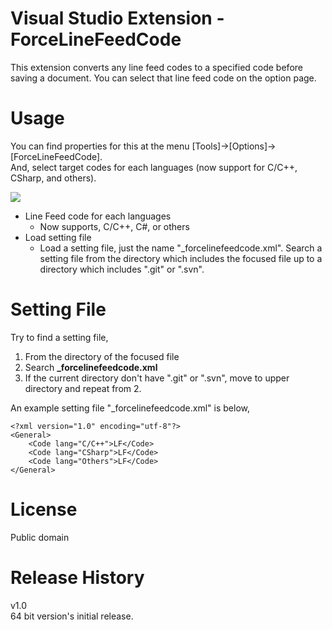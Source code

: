 # Visual Studio Extension - ForceLineFeedCode
This extension converts any line feed codes to a specified code before saving a document. You can select that line feed code on the option page.

# Usage  
You can find properties for this at the menu [Tools]->[Options]->[ForceLineFeedCode].  
And, select target codes for each languages (now support for C/C++, CSharp, and others).

![](./doc/ForceFeedLineCode_Option.png)

- Line Feed code for each languages
    - Now supports, C/C++, C#, or others
- Load setting file
    - Load a setting file, just the name "_forcelinefeedcode.xml". Search a setting file from the directory which includes the focused file up to a directory which includes ".git" or ".svn".

# Setting File
Try to find a setting file,
1. From the directory of the focused file
2. Search **_forcelinefeedcode.xml**
3. If the current directory don't have ".git" or ".svn", move to upper directory and repeat from 2.

An example setting file "_forcelinefeedcode.xml" is below,

```
<?xml version="1.0" encoding="utf-8"?>
<General>
    <Code lang="C/C++">LF</Code>
    <Code lang="CSharp">LF</Code>
    <Code lang="Others">LF</Code>
</General>
```

# License
Public domain

# Release History
v1.0  
64 bit version's initial release.
